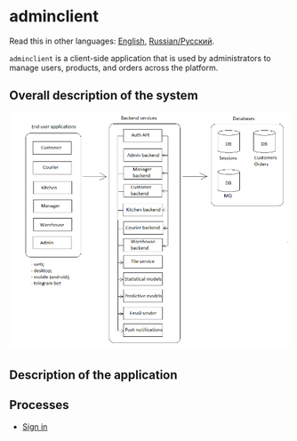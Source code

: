 # adminclient

Read this in other languages: [English](adminclient.md), [Russian/Русский](adminclient.ru.md). 

`adminclient` is a client-side application that is used by administrators to manage users, products, and orders across the platform.

## Overall description of the system 

![system_overall](../img/system_overall.png)

## Description of the application

## Processes 

- [Sign in](../processes/auth/signin.md)
